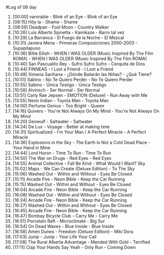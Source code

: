 #Log of 08 day

1. [00:00] varnrable - Blink of an Eye - Blink of an Eye
1. [08:15] Hôy la - Shame - Shame
1. [08:59] Deadpan - Fool Moon - Country Walker
1. [10:26] Luis Alberto Spinetta - Kamikaze - Barro tal vez
1. [10:29] La Barranca - El Fuego de la Noche - El Mezcal
1. [10:31] Javiera Mena - Primeras Composiciones 2000-2003 - Supapilapuso
1. [10:36] Billie Eilish - WHEN I WAS OLDER (Music Inspired By The Film ROMA) - WHEN I WAS OLDER (Music Inspired By The Film ROMA)
1. [10:40] San Pascualito Rey - Sufro Sufro Sufro - Cerquita de Dios
1. [10:44] FINNEAS - I Lost a Friend - I Lost a Friend
1. [10:48] Ximena Sariñana - ¿Dónde Bailarán las Niñas? - ¿Qué Tiene?
1. [10:51] Sabino - No Te Quiero Perder - No Te Quiero Perder
1. [10:55] Sabino - Única Testigo - Única Testigo
1. [10:58] Alvinsch - Ser Normal - Ser Normal
1. [13:51] Carly Rae Jepsen - EMOTION (Deluxe) - Run Away with Me
1. [13:55] Neon Indian - Toyota Man - Toyota Man
1. [14:00] Perfume Genius - Too Bright - Queen
1. [14:16] Quivers - You're Not Always On My Mind - You're Not Always On My Mind
1. [14:20] Geowulf - Saltwater - Saltwater
1. [14:24] De Lux - Voyage - Better at making time
1. [14:31] Spiritualized - I'm Your Man / A Perfect Miracle - A Perfect Miracle
1. [14:36] Explosions in the Sky - The Earth Is Not a Cold Dead Place - Your Hand in Mine
1. [14:44] Lord Huron - Time To Run - Time To Run
1. [14:50] The War on Drugs - Red Eyes - Red Eyes
1. [14:55] Animal Collective - Fall Be Kind - What Would I Want? Sky
1. [15:02] Maps - We Can Create (Deluxe Edition) - To The Sky
1. [15:06] Washed Out - Within and Without - Eyes Be Closed
1. [15:11] Arcade Fire - Neon Bible - Keep the Car Running
1. [15:15] Washed Out - Within and Without - Eyes Be Closed
1. [16:04] Arcade Fire - Neon Bible - Keep the Car Running
1. [16:08] Washed Out - Within and Without - Eyes Be Closed
1. [16:24] Arcade Fire - Neon Bible - Keep the Car Running
1. [16:27] Washed Out - Within and Without - Eyes Be Closed
1. [16:45] Arcade Fire - Neon Bible - Keep the Car Running
1. [16:47] Bombay Bicycle Club - Carry Me - Carry Me
1. [16:51] Porcelain Raft - Microclimate - Big Sur
1. [16:54] On Dead Waves - Blue Inside - Blue Inside
1. [16:58] Amen Dunes - Freedom (Deluxe Edition) - Miki Dora
1. [17:03] Junip - Junip - Your Life Your Call
1. [17:08] The Rural Alberta Advantage - Mended With Gold - Terrified
1. [17:11] Clap Your Hands Say Yeah - Only Run - Coming Down
